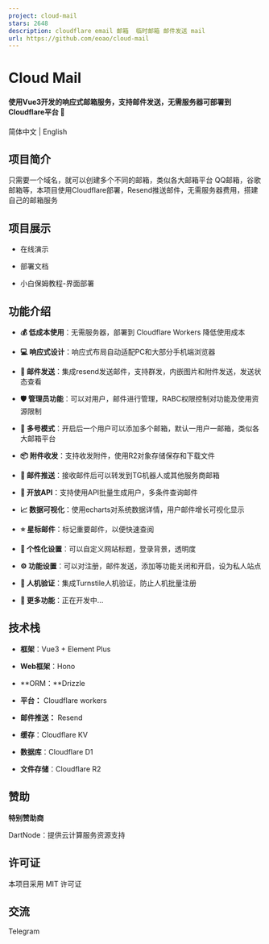 ```yaml
---
project: cloud-mail
stars: 2648
description: cloudflare email 邮箱  临时邮箱 邮件发送 mail
url: https://github.com/eoao/cloud-mail
---
```


Cloud Mail
==========

#### 使用Vue3开发的响应式邮箱服务，支持邮件发送，无需服务器可部署到Cloudflare平台 🎉

简体中文 | English

项目简介
----

只需要一个域名，就可以创建多个不同的邮箱，类似各大邮箱平台 QQ邮箱，谷歌邮箱等，本项目使用Cloudflare部署，Resend推送邮件，无需服务器费用，搭建自己的邮箱服务

项目展示
----

-   在线演示  
    
-   部署文档  
    
-   小白保姆教程-界面部署

功能介绍
----

-   **💰 低成本使用**：无需服务器，部署到 Cloudflare Workers 降低使用成本
    
-   **💻 响应式设计**：响应式布局自动适配PC和大部分手机端浏览器
    
-   **📧 邮件发送**：集成resend发送邮件，支持群发，内嵌图片和附件发送，发送状态查看
    
-   **🛡️ 管理员功能**：可以对用户，邮件进行管理，RABC权限控制对功能及使用资源限制
    
-   **🔀 多号模式**：开启后一个用户可以添加多个邮箱，默认一用户一邮箱，类似各大邮箱平台
    
-   **📦 附件收发**：支持收发附件，使用R2对象存储保存和下载文件
    
-   **🔔 邮件推送**：接收邮件后可以转发到TG机器人或其他服务商邮箱
    
-   **📡 开放API**：支持使用API批量生成用户，多条件查询邮件
    
-   **📈 数据可视化**：使用echarts对系统数据详情，用户邮件增长可视化显示
    
-   **⭐ 星标邮件**：标记重要邮件，以便快速查阅
    
-   **🎨 个性化设置**：可以自定义网站标题，登录背景，透明度
    
-   **⚙️ 功能设置**：可以对注册，邮件发送，添加等功能关闭和开启，设为私人站点
    
-   **🤖 人机验证**：集成Turnstile人机验证，防止人机批量注册
    
-   **📜 更多功能**：正在开发中...
    

技术栈
---

-   **框架**：Vue3 + Element Plus
    
-   **Web框架**：Hono
    
-   **ORM：**Drizzle
    
-   **平台：** Cloudflare workers
    
-   **邮件推送：** Resend
    
-   **缓存**：Cloudflare KV
    
-   **数据库**：Cloudflare D1
    
-   **文件存储**：Cloudflare R2
    

赞助
--

  
  

**特别赞助商**

DartNode：提供云计算服务资源支持

许可证
---

本项目采用 MIT 许可证

交流
--

Telegram
